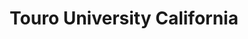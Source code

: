 ---
title: Touro University California
logo: '/assets/images/touro-client-logo.jpg'
site: ''
review: 
  text: |-
    Nancy brings a clear vision, substantial experience, and tremendous positive energy to her work at Touro University California. Her guidance in forming a University Advisory Board has been very helpful, and is creating strong relationships with influential members of the community that will serve Touro’s students for many years to come.
  excerpt: ''  
  source: 
    name: James T. Sotiros
    title: Associate Vice President for Institutional Advancement
    org: Touro University California
---